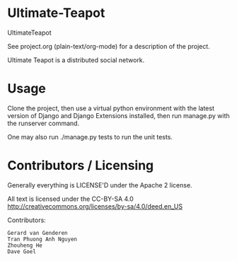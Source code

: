 # Ultimate-Teapot
UltimateTeapot

See project.org (plain-text/org-mode) for a description of the project.

Ultimate Teapot is a distributed social network.

Usage
=====
Clone the project, then use a virtual python environment with the latest version of Django and Django Extensions installed, then run manage.py with the runserver command.

One may also run ./manage.py tests to run the unit tests.


Contributors / Licensing
========================

Generally everything is LICENSE'D under the Apache 2 license.

All text is licensed under the CC-BY-SA 4.0 http://creativecommons.org/licenses/by-sa/4.0/deed.en_US

Contributors:

    Gerard van Genderen
    Tran Phuong Anh Nguyen
    Zhouheng He
    Dave Goel
